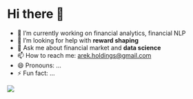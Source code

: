 # Hi there 👋

- 🔭 I’m currently working on financial analytics, financial NLP
- 🤔 I’m looking for help with **reward shaping**
- 💬 Ask me about financial market and **data science**
- 📫 How to reach me: arek.holdings@gmail.com
- 😄 Pronouns: ...
- ⚡ Fun fact: ...

<img src = "https://github-readme-stats.vercel.app/api?username=ryankung0623&&show_icons=true&title_color=000000&icon_color=dfb507&text_color=7c7c7c&bg_color=FFFFFF">
